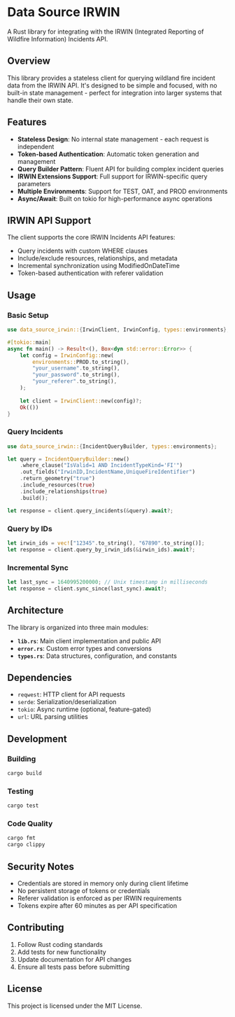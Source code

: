 # Data Source IRWIN

A Rust library for integrating with the IRWIN (Integrated Reporting of Wildfire Information) Incidents API.

## Overview

This library provides a stateless client for querying wildland fire incident data from the IRWIN API. It's designed to be simple and focused, with no built-in state management - perfect for integration into larger systems that handle their own state.

## Features

- **Stateless Design**: No internal state management - each request is independent
- **Token-based Authentication**: Automatic token generation and management
- **Query Builder Pattern**: Fluent API for building complex incident queries
- **IRWIN Extensions Support**: Full support for IRWIN-specific query parameters
- **Multiple Environments**: Support for TEST, OAT, and PROD environments
- **Async/Await**: Built on tokio for high-performance async operations

## IRWIN API Support

The client supports the core IRWIN Incidents API features:
- Query incidents with custom WHERE clauses
- Include/exclude resources, relationships, and metadata
- Incremental synchronization using ModifiedOnDateTime
- Token-based authentication with referer validation

## Usage

### Basic Setup

```rust
use data_source_irwin::{IrwinClient, IrwinConfig, types::environments};

#[tokio::main]
async fn main() -> Result<(), Box<dyn std::error::Error>> {
    let config = IrwinConfig::new(
        environments::PROD.to_string(),
        "your_username".to_string(),
        "your_password".to_string(),
        "your_referer".to_string(),
    );
    
    let client = IrwinClient::new(config)?;
    Ok(())
}
```

### Query Incidents

```rust
use data_source_irwin::{IncidentQueryBuilder, types::environments};

let query = IncidentQueryBuilder::new()
    .where_clause("IsValid=1 AND IncidentTypeKind='FI'")
    .out_fields("IrwinID,IncidentName,UniqueFireIdentifier")
    .return_geometry("true")
    .include_resources(true)
    .include_relationships(true)
    .build();

let response = client.query_incidents(&query).await?;
```

### Query by IDs

```rust
let irwin_ids = vec!["12345".to_string(), "67890".to_string()];
let response = client.query_by_irwin_ids(&irwin_ids).await?;
```

### Incremental Sync

```rust
let last_sync = 1640995200000; // Unix timestamp in milliseconds
let response = client.sync_since(last_sync).await?;
```

## Architecture

The library is organized into three main modules:

- **`lib.rs`**: Main client implementation and public API
- **`error.rs`**: Custom error types and conversions
- **`types.rs`**: Data structures, configuration, and constants

## Dependencies

- `reqwest`: HTTP client for API requests
- `serde`: Serialization/deserialization
- `tokio`: Async runtime (optional, feature-gated)
- `url`: URL parsing utilities

## Development

### Building

```bash
cargo build
```

### Testing

```bash
cargo test
```

### Code Quality

```bash
cargo fmt
cargo clippy
```

## Security Notes

- Credentials are stored in memory only during client lifetime
- No persistent storage of tokens or credentials
- Referer validation is enforced as per IRWIN requirements
- Tokens expire after 60 minutes as per API specification

## Contributing

1. Follow Rust coding standards
2. Add tests for new functionality
3. Update documentation for API changes
4. Ensure all tests pass before submitting

## License

This project is licensed under the MIT License.
